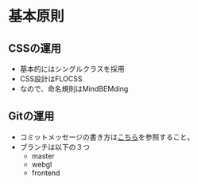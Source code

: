 # 基本原則

## CSSの運用
* 基本的にはシングルクラスを採用
* CSS設計はFLOCSS
* なので、命名規則はMindBEMding

## Gitの運用
* コミットメッセージの書き方は[こちら](http://morizyun.github.io/blog/git-commit-log-format/)を参照すること。
* ブランチは以下の３つ
  * master
  * webgl
  * frontend
